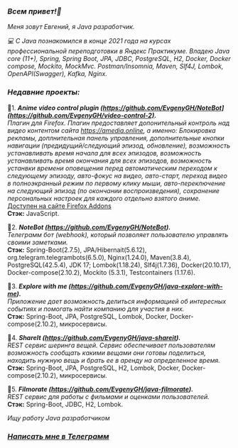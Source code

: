 ### _Всем привет!👋_
_Меня зовут Евгений, я Java разработчик._     

_💻 С Java познакомился в конце 2021 года на курсах профессиональной переподготовки в Яндекс Практикуме. 
Владею Java core (11+), Spring, Spring Boot, JPA, JDBC, PostgreSQL, H2, Docker, Docker compose, 
Mockito, MockMvc. Postman/Insomnia, Maven, Slf4J, Lombok, OpenAPI(Swagger), Kafka, Nginx._

### _Недавние проекты:_  

📢1. ___Anime video control plugin (https://github.com/EvgenyGH/NoteBot](https://github.com/EvgenyGH/video-control-2).___    
_Плагин для Firefox. Плагин предоставляет допонительный контроль над видео контентом сайта https://amedia.online, а именно: Блокировка рекламы, доплнительная панель управления, дополнительные кнопки навигации (предидущий/следующий эпизод, обновление), возможность устанавливать время начала для всех эпизодов, возможность устанавливать время окончания для всех эпизодов, возможность устанвки времени оповещения перед автоматическим переходом к следующему эпизоду, авто-фокус на видео, авто-старт, переход видео в полноэкранный режим по первому клику мыши, авто-переключение на следующий эпизод (по окончании воспроизведения), сохранение персональных настроек для каждого отдельно взятого аниме._  
[Доступен на сайте Firefox Addons](https://addons.mozilla.org/ru/firefox/addon/anime-video-control/?utm_source=addons.mozilla.org&utm_medium=referral&utm_content=search)  
**Стэк:** JavaScript.


📢2. ___NoteBot (https://github.com/EvgenyGH/NoteBot).___    
_Телеграмм бот (webhook), который позволяет пользователю управлять своими заметками._    
**Стэк:** Spring-Boot(2.7.5), JPA/Hibernait(5.6.12), org.telegram.telegrambots(6.5.0), Nginx(1.24.0), Maven(3.8.4), PostgreSQL(42.5.4), JDK 17; Lombok(1.18.24), Slf4j(1.7.36), Docker(20.10.17), Docker-compose(2.10.2), Mockito (5.3.1), Testcontainers (1.17.6).

📢3. ___Explore with me (https://github.com/EvgenyGH/java-explore-with-me).___  
_Приложение дает возможность делиться информацией об интересных событиях и помогать найти 
компанию для участия в них._    
**Стэк:** Spring-Boot, JPA, PostgreSQL, Lombok, Docker, Docker-compose(2.10.2), микросервисы.

📢4. ___ShareIt (https://github.com/EvgenyGH/java-shareit).___   
_REST сервис шеринга вещей. Сервис обеспечивает пользователям возможность сообщать какими вещами 
они готовы поделиться, находить нужную вещь и брать ее в аренду на определенное время._  
**Стэк:** Spring-Boot, JPA, PostgreSQL, H2, Lombok, Docker, Docker-compose(2.10.2), микросервисы.

📢5. ___Filmorate (https://github.com/EvgenyGH/java-filmorate).___  
_REST сервис для работы с фильмами и оценками пользователей._   
**Стэк:** Spring-Boot, JDBC, H2, Lombok.
  
_Ищу работу Java разработчиком_
### _[Написать мне в Телеграмм](https://t.me/SurkovEV)_
